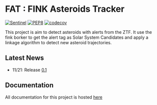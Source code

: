 # FAT : FINK Asteroids Tracker

[![Sentinel](https://github.com/FusRoman/Asteroids_and_Associations/workflows/Sentinel/badge.svg)](https://github.com/FusRoman/Asteroids_and_Associations/actions?query=workflow%3ASentinel)
[![PEP8](https://github.com/FusRoman/Asteroids_and_Associations/workflows/PEP8/badge.svg)](https://github.com/FusRoman/Asteroids_and_Associations/actions?query=workflow%3APEP8)
[![codecov](https://codecov.io/gh/FusRoman/Asteroids_and_Associations/branch/main/graph/badge.svg)](https://app.codecov.io/gh/FusRoman/Asteroids_and_Associations)

This project is aim to detect asteroids with alerts from the ZTF. It use the fink borker to get the alert tag as Solar System Candidates and apply a linkage
algorithm to detect new asteroid trajectories.

## Latest News

* 11/21: Release [0.1](https://github.com/FusRoman/Asteroids_and_Associations/releases/tag/v0.1.0-alpha)

## Documentation

All documentation for this project is hosted [here](https://github.com/FusRoman/Asteroids_and_Associations/wiki)
